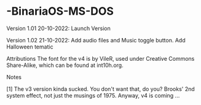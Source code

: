 # -BinariaOS-MS-DOS
Version 1.01 20-10-2022:
Launch Version

Version 1.02 21-10-2022:
Add audio files and Music toggle button.
Add Halloween tematic

Attributions
The font for the v4 is by VileR, used under Creative Commons Share-Alike, which can be found at int10h.org.

Notes

[1] The v3 version kinda sucked. You don't want that, do you? Brooks' 2nd system effect, not just the musings of 1975. Anyway, v4 is coming ...
